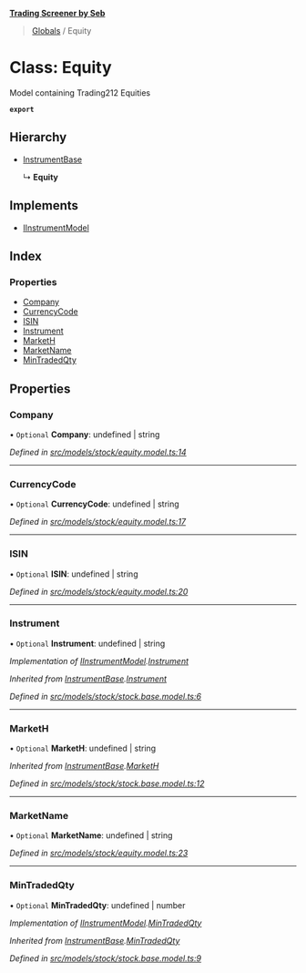 **[Trading Screener by Seb](../README.md)**

> [Globals](../globals.md) / Equity

# Class: Equity

Model containing Trading212 Equities

**`export`** 

## Hierarchy

* [InstrumentBase](instrumentbase.md)

  ↳ **Equity**

## Implements

* [IInstrumentModel](../interfaces/iinstrumentmodel.md)

## Index

### Properties

* [Company](equity.md#company)
* [CurrencyCode](equity.md#currencycode)
* [ISIN](equity.md#isin)
* [Instrument](equity.md#instrument)
* [MarketH](equity.md#marketh)
* [MarketName](equity.md#marketname)
* [MinTradedQty](equity.md#mintradedqty)

## Properties

### Company

• `Optional` **Company**: undefined \| string

*Defined in [src/models/stock/equity.model.ts:14](https://github.com/wiewiur667/TradingScreener/blob/196ff12/src/models/stock/equity.model.ts#L14)*

___

### CurrencyCode

• `Optional` **CurrencyCode**: undefined \| string

*Defined in [src/models/stock/equity.model.ts:17](https://github.com/wiewiur667/TradingScreener/blob/196ff12/src/models/stock/equity.model.ts#L17)*

___

### ISIN

• `Optional` **ISIN**: undefined \| string

*Defined in [src/models/stock/equity.model.ts:20](https://github.com/wiewiur667/TradingScreener/blob/196ff12/src/models/stock/equity.model.ts#L20)*

___

### Instrument

• `Optional` **Instrument**: undefined \| string

*Implementation of [IInstrumentModel](../interfaces/iinstrumentmodel.md).[Instrument](../interfaces/iinstrumentmodel.md#instrument)*

*Inherited from [InstrumentBase](instrumentbase.md).[Instrument](instrumentbase.md#instrument)*

*Defined in [src/models/stock/stock.base.model.ts:6](https://github.com/wiewiur667/TradingScreener/blob/196ff12/src/models/stock/stock.base.model.ts#L6)*

___

### MarketH

• `Optional` **MarketH**: undefined \| string

*Inherited from [InstrumentBase](instrumentbase.md).[MarketH](instrumentbase.md#marketh)*

*Defined in [src/models/stock/stock.base.model.ts:12](https://github.com/wiewiur667/TradingScreener/blob/196ff12/src/models/stock/stock.base.model.ts#L12)*

___

### MarketName

• `Optional` **MarketName**: undefined \| string

*Defined in [src/models/stock/equity.model.ts:23](https://github.com/wiewiur667/TradingScreener/blob/196ff12/src/models/stock/equity.model.ts#L23)*

___

### MinTradedQty

• `Optional` **MinTradedQty**: undefined \| number

*Implementation of [IInstrumentModel](../interfaces/iinstrumentmodel.md).[MinTradedQty](../interfaces/iinstrumentmodel.md#mintradedqty)*

*Inherited from [InstrumentBase](instrumentbase.md).[MinTradedQty](instrumentbase.md#mintradedqty)*

*Defined in [src/models/stock/stock.base.model.ts:9](https://github.com/wiewiur667/TradingScreener/blob/196ff12/src/models/stock/stock.base.model.ts#L9)*
